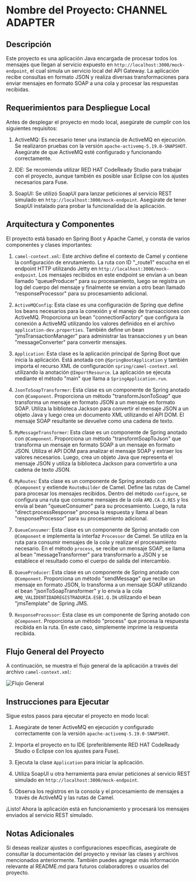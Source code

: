 # Nombre del Proyecto: CHANNEL ADAPTER

## Descripción

Este proyecto es una aplicación Java encargada de procesar todos los mensajes que llegan al servicio expuesto en `http://localhost:3000/mock-endpoint`, el cual simula un servicio local del API Gateway. La aplicación recibe consultas en formato JSON y realiza diversas transformaciones para enviar mensajes en formato SOAP a una cola y procesar las respuestas recibidas.

## Requerimientos para Despliegue Local

Antes de desplegar el proyecto en modo local, asegúrate de cumplir con los siguientes requisitos:

1. ActiveMQ: Es necesario tener una instancia de ActiveMQ en ejecución. Se realizaron pruebas con la versión `apache-activemq-5.19.0-SNAPSHOT`. Asegúrate de que ActiveMQ esté configurado y funcionando correctamente.

2. IDE: Se recomienda utilizar RED HAT CodeReady Studio para trabajar con el proyecto, aunque también es posible usar Eclipse con los ajustes necesarios para Fuse.

3. SoapUI: Se utilizó SoapUI para lanzar peticiones al servicio REST simulado en `http://localhost:3000/mock-endpoint`. Asegúrate de tener SoapUI instalado para probar la funcionalidad de la aplicación.

## Arquitectura y Componentes

El proyecto está basado en Spring Boot y Apache Camel, y consta de varios componentes y clases importantes:

1. `camel-context.xml`: Este archivo define el contexto de Camel y contiene la configuración de enrutamiento. La ruta con ID "_route1" escucha en el endpoint HTTP utilizando Jetty en `http://localhost:3000/mock-endpoint`. Los mensajes recibidos en este endpoint se envían a un bean llamado "queueProducer" para su procesamiento, luego se registra un log del cuerpo del mensaje y finalmente se envían a otro bean llamado "responseProcessor" para su procesamiento adicional.

2. `ActiveMQConfig`: Esta clase es una configuración de Spring que define los beans necesarios para la conexión y el manejo de transacciones con ActiveMQ. Proporciona un bean "connectionFactory" que configura la conexión a ActiveMQ utilizando los valores definidos en el archivo `application-dev.properties`. También define un bean "jmsTransactionManager" para administrar las transacciones y un bean "messageConverter" para convertir mensajes.

3. `Application`: Esta clase es la aplicación principal de Spring Boot que inicia la aplicación. Está anotada con `@SpringBootApplication` y también importa el recurso XML de configuración `spring/camel-context.xml` utilizando la anotación `@ImportResource`. La aplicación se ejecuta mediante el método "main" que llama a `SpringApplication.run`.

4. `JsonToSoapTransformer`: Esta clase es un componente de Spring anotado con `@Component`. Proporciona un método "transformJsonToSoap" que transforma un mensaje en formato JSON a un mensaje en formato SOAP. Utiliza la biblioteca Jackson para convertir el mensaje JSON a un objeto Java y luego crea un documento XML utilizando el API DOM. El mensaje SOAP resultante se devuelve como una cadena de texto.

5. `MyMessageTransformer`: Esta clase es un componente de Spring anotado con `@Component`. Proporciona un método "transformSoapToJson" que transforma un mensaje en formato SOAP a un mensaje en formato JSON. Utiliza el API DOM para analizar el mensaje SOAP y extraer los valores necesarios. Luego, crea un objeto Java que representa el mensaje JSON y utiliza la biblioteca Jackson para convertirlo a una cadena de texto JSON.

6. `MyRoutes`: Esta clase es un componente de Spring anotado con `@Component` y extiende `RouteBuilder` de Camel. Define las rutas de Camel para procesar los mensajes recibidos. Dentro del método `configure`, se configura una ruta que consume mensajes de la cola `AMQ.CA.Q.RES` y los envía al bean "queueConsumer" para su procesamiento. Luego, la ruta "direct:processResponse" procesa la respuesta y llama al bean "responseProcessor" para su procesamiento adicional.

7. `QueueConsumer`: Esta clase es un componente de Spring anotado con `@Component` e implementa la interfaz `Processor` de Camel. Se utiliza en la ruta para consumir mensajes de la cola y realizar el procesamiento necesario. En el método `process`, se recibe un mensaje SOAP, se llama al bean "messageTransformer" para transformarlo a JSON y se establece el resultado como el cuerpo de salida del intercambio.

8. `QueueProducer`: Esta clase es un componente de Spring anotado con `@Component`. Proporciona un método "sendMessage" que recibe un mensaje en formato JSON, lo transforma a un mensaje SOAP utilizando el bean "jsonToSoapTransformer" y lo envía a la cola `AMQ_VALIDENTIDADREGISTRADURIA.ESB1.Q.IN` utilizando el bean "jmsTemplate" de Spring JMS.

9. `ResponseProcessor`: Esta clase es un componente de Spring anotado con `@Component`. Proporciona un método "process" que procesa la respuesta recibida en la ruta. En este caso, simplemente imprime la respuesta recibida.

## Flujo General del Proyecto

A continuación, se muestra el flujo general de la aplicación a través del archivo `camel-context.xml`:

![Flujo General](https://github.com/marudsa/channel-adapter/assets/110506792/253a018d-e7c0-4a82-a536-455b0492bbee)


## Instrucciones para Ejecutar

Sigue estos pasos para ejecutar el proyecto en modo local:

1. Asegúrate de tener ActiveMQ en ejecución y configurado correctamente con la versión `apache-activemq-5.19.0-SNAPSHOT`.

2. Importa el proyecto en tu IDE (preferiblemente RED HAT CodeReady Studio o Eclipse con los ajustes para Fuse).

3. Ejecuta la clase `Application` para iniciar la aplicación.

4. Utiliza SoapUI u otra herramienta para enviar peticiones al servicio REST simulado en `http://localhost:3000/mock-endpoint`.

5. Observa los registros en la consola y el procesamiento de mensajes a través de ActiveMQ y las rutas de Camel.

¡Listo! Ahora la aplicación está en funcionamiento y procesará los mensajes enviados al servicio REST simulado.

## Notas Adicionales

Si deseas realizar ajustes o configuraciones específicas, asegúrate de consultar la documentación del proyecto y revisar las clases y archivos mencionados anteriormente. También puedes agregar más información relevante al README.md para futuros colaboradores o usuarios del proyecto.
